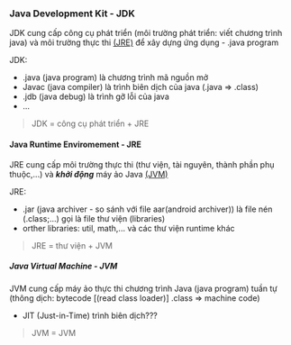 ### Java Development Kit - JDK
JDK cung cấp công cụ phát triển (môi trường phát triển: viết chương trình java) và môi trường thực thi [(JRE)](#java-runtime-enviromement---jre) để xây dựng ứng dụng - .java program

JDK:
- .java (java program) là chương trình mã nguồn mở
- Javac (java compiler) là trình biên dịch của java (.java => .class)
- .jdb (java debug) là trình gỡ lỗi của java
- ...
> JDK = công cụ phát triển + JRE
#### Java Runtime Enviromement - JRE
JRE cung cấp môi trường thực thi (thư viện, tài nguyên, thành phần phụ thuộc,...) và ***khởi động*** máy ảo Java [(JVM)](#java-virtual-machine---jvm)

JRE:
- .jar (java archiver - so sánh với file aar(android archiver)) là file nén (.class;...) gọi là file thư viện (libraries)
- orther libraries: util, math,... và các thư viện runtime khác
> JRE = thư viện + JVM
##### Java Virtual Machine - JVM
JVM cung cấp máy ảo thực thi chương trình Java (java program) tuần tự (thông dịch: bytecode [(read class loader)] .class => machine code)
- JIT (Just-in-Time) trình biên dịch???
> JVM = JVM